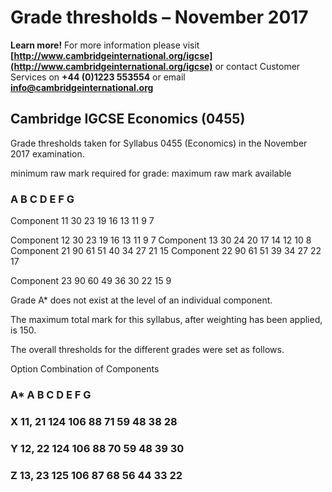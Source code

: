 # Grade thresholds – November 2017 

**Learn more!** For more information please visit **[http://www.cambridgeinternational.org/igcse](http://www.cambridgeinternational.org/igcse)** or contact Customer Services on **+44 (0)1223 553554** or email **info@cambridgeinternational.org** 

## Cambridge IGCSE Economics (0455) 

 Grade thresholds taken for Syllabus 0455 (Economics) in the November 2017 examination. 

 minimum raw mark required for grade: maximum raw mark available 

### A B C D E F G 

 Component 11 30 23 19 16 13 11 9 7 

 Component 12 30 23 19 16 13 11 9 7 Component 13 30 24 20 17 14 12 10 8 Component 21 90 61 51 40 34 27 21 15 Component 22 90 61 51 39 34 27 22 17 

 Component 23 90 60 49 36 30 22 15 9 

 Grade A* does not exist at the level of an individual component. 

 The maximum total mark for this syllabus, after weighting has been applied, is 150. 

 The overall thresholds for the different grades were set as follows. 

 Option Combination of Components 

### A* A B C D E F G 

### X 11, 21 124 106 88 71 59 48 38 28 

### Y 12, 22 124 106 88 70 59 48 39 30 

### Z 13, 23 125 106 87 68 56 44 33 22 



